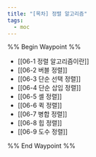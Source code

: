 ```yaml
---
title: "[목차] 정렬 알고리즘"
tags:
  - moc
---
```

%% Begin Waypoint %%
- [[06-1 정렬 알고리즘이란]]
- [[06-2 버블 정렬]]
- [[06-3 단순 선택 정렬]]
- [[06-4 단순 삽입 정렬]]
- [[06-5 셸 정렬]]
- [[06-6 퀵 정렬]]
- [[06-7 병합 정렬]]
- [[06-8 힙 정렬]]
- [[06-9 도수 정렬]]

%% End Waypoint %%